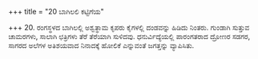 +++
title = "20 ಬಾಗಿಲಲಿ ಕಟ್ಟಿಗೆಯ"

+++
20. ರಂಗಸ್ಥಳದ ಬಾಗಿಲಲ್ಲಿ ಅಶ್ವತ್ಥಾಮ ಕೃಪರು ಕೈಗಳಲ್ಲಿ ದಂಡವನ್ನು ಹಿಡಿದು ನಿಂತರು. ಗುಂಡಾಗಿ ಸುತ್ತುವ ಚಾಮರಗಳು, ಸಾಲಾಗಿ ಛತ್ರಿಗಳು ತೆರೆ ತೆರೆಯಾಗಿ ಸುಳಿದವು. ಧನುರ್ವಿದ್ಯೆಯಲ್ಲಿ ಪಾರಂಗತರಾದ ದ್ರೋಣರ ಸಡಗರ, ಸಾಗರದ ಅಲೆಗಳ ಅತಿಶಯವಾದ ನಿನಾದಕ್ಕೆ ಹೋಲಿಕೆ ಎನ್ನುವಂತೆ ಜಗತ್ತನ್ನು ವ್ಯಾಪಿಸಿತು.